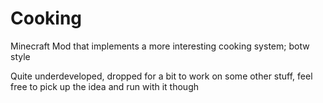 # Cooking
Minecraft Mod that implements a more interesting cooking system; botw style

Quite underdeveloped, dropped for a bit to work on some other stuff, feel free to pick up the idea and run with it though
